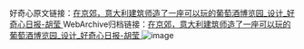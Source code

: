 好奇心原文链接：[在京郊，意大利建筑师造了一座可以玩的葡萄酒博览园_设计_好奇心日报-胡莹 ](https://www.qdaily.com/articles/10814.html)
WebArchive归档链接：[在京郊，意大利建筑师造了一座可以玩的葡萄酒博览园_设计_好奇心日报-胡莹 ](http://web.archive.org/web/20190623163232/https://www.qdaily.com/articles/10814.html)
![image](http://ww3.sinaimg.cn/large/007d5XDply1g3wg3pw0enj30u06y17wh)